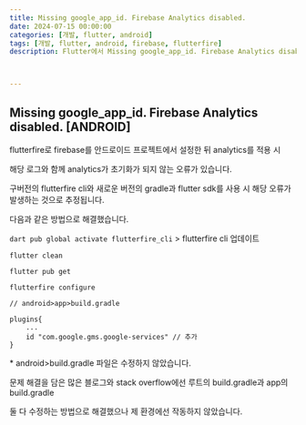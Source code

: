 ```yaml
---
title: Missing google_app_id. Firebase Analytics disabled.
date: 2024-07-15 00:00:00
categories: [개발, flutter, android]
tags: [개발, flutter, android, firebase, flutterfire]
description: Flutter에서 Missing google_app_id. Firebase Analytics disabled.오류 발생 시 해결방법



---
```




## Missing google_app_id. Firebase Analytics disabled. [ANDROID]

flutterfire로 firebase를 안드로이드 프로젝트에서 설정한 뒤 analytics를 적용 시

해당 로그와 함께 analytics가 초기화가 되지 않는 오류가 있습니다.

구버전의 flutterfire cli와 새로운 버전의 gradle과 flutter sdk를 사용 시 해당 오류가 발생하는 것으로 추정됩니다.

다음과 같은 방법으로 해결했습니다.

`dart pub global activate flutterfire_cli` > flutterfire cli 업데이트

`flutter clean`

`flutter pub get`

`flutterfire configure`

```
// android>app>build.gradle

plugins{
	...
	id "com.google.gms.google-services" // 추가
}

```

\* android>build.gradle 파일은 수정하지 않았습니다.

문제 해결을 담은 많은 블로그와 stack overflow에선 루트의 build.gradle과 app의 build.gradle

둘 다 수정하는 방법으로 해결했으나 제 환경에선 작동하지 않았습니다.

